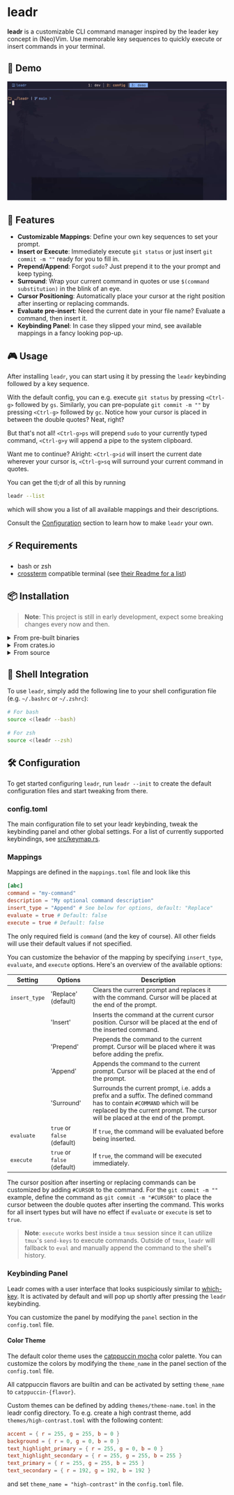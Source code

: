 # leadr

**leadr** is a customizable CLI command manager inspired by the leader key concept in (Neo)Vim.
Use memorable key sequences to quickly execute or insert commands in your terminal.

## 🚀 Demo

![Demo](assets/demo.gif)

## 💪 Features

- **Customizable Mappings**: Define your own key sequences to set your prompt.
- **Insert or Execute**: Immediately execute `git status` or just insert `git commit -m ""` ready for you to fill in.
- **Prepend/Append**: Forgot `sudo`? Just prepend it to the your prompt and keep typing.
- **Surround**: Wrap your current command in quotes or use `$(command substitution)` in the blink of an eye.
- **Cursor Positioning**: Automatically place your cursor at the right position after inserting or replacing commands.
- **Evaluate pre-insert**: Need the current date in your file name? Evaluate a command, then insert it.
- **Keybinding Panel**: In case they slipped your mind, see available mappings in a fancy looking pop-up.

## 🎮 Usage

After installing `leadr`, you can start using it by pressing the `leadr` keybinding followed by a key sequence.

With the default config, you can e.g. execute `git status` by pressing `<Ctrl-g>` followed by `gs`.
Similarly, you can pre-populate `git commit -m ""` by pressing `<Ctrl-g>` followed by `gc`.
Notice how your cursor is placed in between the double quotes? Neat, right?

But that's not all!
`<Ctrl-g>ps` will prepend `sudo` to your currently typed command, `<Ctrl-g>y` will append a pipe to the system clipboard.

Want me to continue?
Alright: `<Ctrl-g>id` will insert the current date wherever your cursor is, `<Ctrl-g>sq` will surround your current command in quotes.

You can get the tl;dr of all this by running
```bash
leadr --list
```
which will show you a list of all available mappings and their descriptions.

Consult the [Configuration](#-configuration) section to learn how to make `leadr` your own.

## ⚡️ Requirements

- bash or zsh
- [crossterm](https://docs.rs/crossterm/latest/crossterm/index.html) compatible terminal (see [their Readme for a list](https://github.com/crossterm-rs/crossterm?tab=readme-ov-file#tested-terminals))

## 📦 Installation

> **Note**: This project is still in early development, expect some breaking changes every now and then.

<details>
<summary>From pre-built binaries</summary>

You can download pre-built binaries from the [releases page](https://github.com/ll-nick/leadr/releases/latest).
Just copy the binary to a directory in your `PATH` and make it executable.

</details>

<details>
<summary>From crates.io</summary>

You can install `leadr` using cargo:
```bash
cargo install leadr
```
This will install the latest version of `leadr` from [crates.io](https://crates.io/crates/leadr).

</details>

<details>
<summary>From source</summary>

You can build `leadr` from source using cargo:

```bash
git clone https://github.com/ll-nick/leadr.git
cd leadr
cargo install --path .
```

</details>

## 🐚 Shell Integration

To use `leadr`, simply add the following line to your shell configuration file (e.g. `~/.bashrc` or `~/.zshrc`):

```bash
# For bash
source <(leadr --bash)
```

```zsh
# For zsh
source <(leadr --zsh)
```

## 🛠️ Configuration

To get started configuring `leadr`, run `leadr --init` to create the default configuration files and start tweaking from there.

### config.toml

The main configuration file to set your leadr keybinding, tweak the keybinding panel and other global settings.
For a list of currently supported keybindings, see [src/keymap.rs](src/keymap.rs).

### Mappings

Mappings are defined in the `mappings.toml` file and look like this

```toml
[abc]
command = "my-command"
description = "My optional command description"
insert_type = "Append" # See below for options, default: "Replace"
evaluate = true # Default: false
execute = true # Default: false
```

The only required field is `command` (and the key of course).
All other fields will use their default values if not specified.

You can customize the behavior of the mapping by specifying `insert_type`, `evaluate`, and `execute` options.
Here's an overview of the available options:

| Setting | Options | Description |
| ------- | ------- | ----------- |
| `insert_type` | 'Replace' (default) | Clears the current prompt and replaces it with the command. Cursor will be placed at the end of the prompt. |
|               | 'Insert' | Inserts the command at the current cursor position. Cursor will be placed at the end of the inserted command. |
|               | 'Prepend' | Prepends the command to the current prompt. Cursor will be placed where it was before adding the prefix. |
|               | 'Append' | Appends the command to the current prompt. Cursor will be placed at the end of the prompt. |
|               | 'Surround' | Surrounds the current prompt, i.e. adds a prefix and a suffix. The defined command has to contain `#COMMAND` which will be replaced by the current prompt. The cursor will be placed at the end of the prompt. |
| `evaluate` | `true` or `false` (default) | If `true`, the command will be evaluated before being inserted. |
| `execute` | `true` or `false` (default) | If `true`, the command will be executed immediately. |

The cursor position after inserting or replacing commands can be customized by adding `#CURSOR` to the command.
For the `git commit -m ""` example, define the command as `git commit -m "#CURSOR"` to place the cursor between the double quotes after inserting the command.
This works for all insert types but will have no effect if `evaluate` or `execute` is set to `true`.

> **Note**: `execute` works best inside a `tmux` session since it can utilize `tmux`'s `send-keys` to execute commands.
> Outside of `tmux`, `leadr` will fallback to `eval` and manually append the command to the shell's history.


### Keybinding Panel

Leadr comes with a user interface that looks suspiciously similar to [which-key](https://github.com/folke/which-key.nvim).
It is activated by default and will pop up shortly after pressing the `leadr` keybinding.

You can customize the panel by modifying the `panel` section in the `config.toml` file.

#### Color Theme

The default color theme uses the [catppuccin mocha](https://github.com/catppuccin/catppuccin?tab=readme-ov-file#-palette) color palette.
You can customize the colors by modifying the `theme_name` in the panel section of the `config.toml` file.

All catppuccin flavors are builtin and can be activated by setting `theme_name` to `catppuccin-{flavor}`.

Custom themes can be defined by adding `themes/theme-name.toml` in the leadr config directory.
To e.g. create a high contrast theme, add `themes/high-contrast.toml` with the following content:

```toml
accent = { r = 255, g = 255, b = 0 }
background = { r = 0, g = 0, b = 0 }
text_highlight_primary = { r = 255, g = 0, b = 0 }
text_highlight_secondary = { r = 255, g = 255, b = 255 }
text_primary = { r = 255, g = 255, b = 255 }
text_secondary = { r = 192, g = 192, b = 192 }
```

and set `theme_name = "high-contrast"` in the `config.toml` file.
